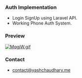### Auth Implementation

- Login SignUp using Laravel API.
- Working Phone Auth System.


### Preview

[![MqgjW.gif](http://photoland.io/images/MqgjW.gif)](http://photoland.io/image/MqgjW)

### Contact
- contact@yashchaudhary.me

